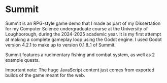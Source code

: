 # Summit
Summit is an RPG-style game demo that I made as part of my Dissertation for my Computer Science undergraduate course at the University of Loughborough, during the 2024-2025 academic year. It is my first attempt at making a complete gameplay loop using the Godot engine. I used Godot version 4.2.1 to make up to version 0.1.8_1 of Summit.

Summit features a rudimentary fishing and combat system, as well as 2 example quests.

Important note: The huge JavaScript content just comes from exported builds of the game meant for the web.
